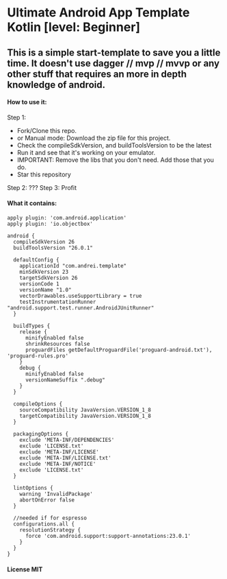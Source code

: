 Ultimate Android App Template Kotlin [level: Beginner]
==========================

## This is a simple start-template to save you a little time. It doesn't use dagger // mvp // mvvp or any other stuff that requires an more in depth knowledge of android.

#### How to use it:

Step 1:

* Fork/Clone this repo.
* or Manual mode: Download the zip file for this project.
* Check the compileSdkVersion, and buildToolsVersion to be the latest
* Run it and see that it's working on your emulator.
* IMPORTANT: Remove the libs that you don't need. Add those that you do.
* Star this repository

Step 2: ???
Step 3: Profit

#### What it contains:

~~~~
apply plugin: 'com.android.application'
apply plugin: 'io.objectbox'

android {
  compileSdkVersion 26
  buildToolsVersion "26.0.1"

  defaultConfig {
    applicationId "com.andrei.template"
    minSdkVersion 23
    targetSdkVersion 26
    versionCode 1
    versionName "1.0"
    vectorDrawables.useSupportLibrary = true
    testInstrumentationRunner "android.support.test.runner.AndroidJUnitRunner"
  }

  buildTypes {
    release {
      minifyEnabled false
      shrinkResources false
      proguardFiles getDefaultProguardFile('proguard-android.txt'), 'proguard-rules.pro'
    }
    debug {
      minifyEnabled false
      versionNameSuffix ".debug"
    }
  }

  compileOptions {
    sourceCompatibility JavaVersion.VERSION_1_8
    targetCompatibility JavaVersion.VERSION_1_8
  }

  packagingOptions {
    exclude 'META-INF/DEPENDENCIES'
    exclude 'LICENSE.txt'
    exclude 'META-INF/LICENSE'
    exclude 'META-INF/LICENSE.txt'
    exclude 'META-INF/NOTICE'
    exclude 'LICENSE.txt'
  }

  lintOptions {
    warning 'InvalidPackage'
    abortOnError false
  }

  //needed if for espresso
  configurations.all {
    resolutionStrategy {
      force 'com.android.support:support-annotations:23.0.1'
    }
  }
}
~~~~

#### License MIT